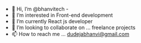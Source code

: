 - 👋 Hi, I’m @bhanvitech -
- 👀 I’m interested in Front-end development
- 🌱 I’m currently  React js developer
- 💞️ I’m looking to collaborate on ... freelance projects
- 📫 How to reach me ... dudejabhanvi@gmail.com

<!---
bhanvitech/bhanvitech is a ✨ special ✨ repository because its `README.md` (this file) appears on your GitHub profile.
You can click the Preview link to take a look at your changes.
--->
